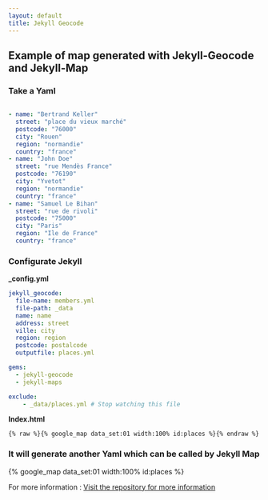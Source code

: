```yaml
---
layout: default
title: Jekyll Geocode
---
```


## Example of map generated with Jekyll-Geocode and Jekyll-Map

### Take a Yaml

```yaml

- name: "Bertrand Keller"
  street: "place du vieux marché"
  postcode: "76000"
  city: "Rouen"
  region: "normandie"
  country: "france" 
- name: "John Doe"
  street: "rue Mendès France"
  postcode: "76190"
  city: "Yvetot" 
  region: "normandie"
  country: "france"  
- name: "Samuel Le Bihan"
  street: "rue de rivoli" 
  postcode: "75000"
  city: "Paris"
  region: "Ile de France"
  country: "france"
```

### Configurate Jekyll

**_config.yml**

```yaml
jekyll_geocode:
  file-name: members.yml
  file-path: _data
  name: name
  address: street
  ville: city
  region: region
  postcode: postalcode
  outputfile: places.yml

gems:
  - jekyll-geocode
  - jekyll-maps

exclude:
    - _data/places.yml # Stop watching this file
```

**Index.html**

```
{% raw %}{% google_map data_set:01 width:100% id:places %}{% endraw %}
```

### It will generate another Yaml which can be called by Jekyll Map

{% google_map data_set:01 width:100% id:places %}

For more information : <a href="https://github.com/bertrandkeller/jekyll-geocode">Visit the repository for more information</a>
